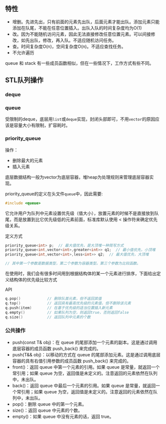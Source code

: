 ## 特性

- 增删。先进先出，只有前面的元素先出队，后面元素才能出队。添加元素只能添加在队尾，不能在任意位置插入。出队入队的时间复杂度均为O(1)
- 改。因为不能随机访问元素，因此无法直接修改任意位置元素。可以间接修改，如先出队，修改，再入队。不适应随机访问任务。
- 查。时间复杂度O(n)，空间复杂度O(n)。不适应查找任务。
- 不允许遍历

queue 和 stack 有一些成员函数相似，但在一些情况下，工作方式有些不同。

## STL队列操作

### deque



### queue

受限制的deque，底层用`list`或`deque`实现，封闭头部即可，不用`vector`的原因应该是容量大小有限制，扩容耗时。

### priority_queue  

操作：

- 删除最大的元素
- 插入元素

底层数据结构一般为vector为底层容器，堆heap为处理规则来管理底层容器实现。

priority_queue的定义在头文件`queue`中，因此需要:

```cpp
#include <queue>
```

它允许用户为队列中元素设置优先级（值大小），放置元素的时候不是直接放到队尾，而是放置到比它优先级低的元素前面，标准库默认使用 < 操作符来确定优先级关系。 

定义方式

```cpp
priority_queue<int> p;  // 最大值优先，是大顶堆一种简写方式
priority_queue<int,vector<int>,greater<int>> q1;  // 最小值优先，小顶堆
priority_queue<int,vector<int>,less<int>> q2;  // 最大值优先，大顶堆

// 其中第一个参数是数据类型，第二个参数为容器类型。第三个参数为比较函数。
```

在使用时，我们会有很多时间用到根据结构体的某一个元素进行排序，下面给出定义结构体的优先级比较方式

API

```cpp
q.pop()            // 删除队首元素，但不返回其值
q.top()            // 返回具有最高优先级的元素值，但不删除该元素
q.push(item)       // 在基于优先级的适当位置插入新元素
q.empty()          // 如果队列为空，则返回true，否则返回false
q.size()           // 返回队列中元素的个数
```



### 公共操作

- push(const T& obj)：在 queue 的尾部添加一个元素的副本。这是通过调用底层容器的成员函数 push_back() 来完成的。
- push(T&& obj)：以移动的方式在 queue 的尾部添加元素。这是通过调用底层容器的具有右值引用参数的成员函数 push_back() 来完成的。
- front()：返回 queue 中第一个元素的引用。如果 queue 是常量，就返回一个常引用；如果 queue 为空，返回值是未定义的。注意返回的元素依然在队列中，未出队。
- back()：返回 queue 中最后一个元素的引用。如果 queue 是常量，就返回一个常引用；如果 queue 为空，返回值是未定义的。注意返回的元素依然在队列中，未出队。
- pop()：删除 queue 中的第一个元素。
- size()：返回 queue 中元素的个数。
- empty()：如果 queue 中没有元素的话，返回 true。

